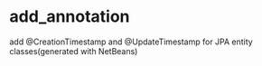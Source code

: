 # add_annotation
add @CreationTimestamp and  @UpdateTimestamp for JPA entity classes(generated with NetBeans)
